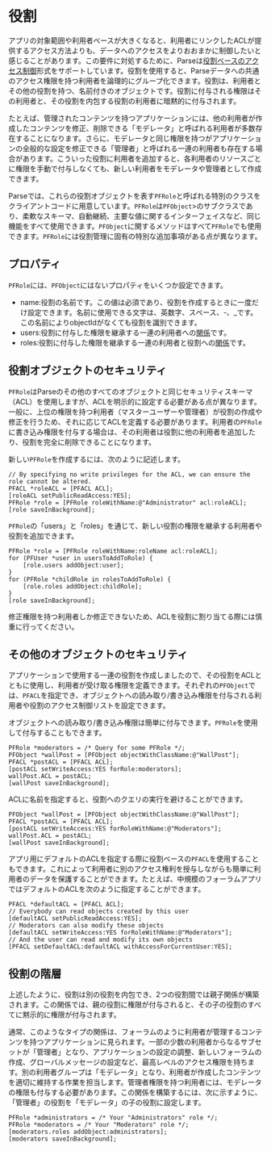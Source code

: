 # 役割

アプリの対象範囲や利用者ベースが大きくなると、利用者にリンクしたACLが提供するアクセス方法よりも、データへのアクセスをよりおおまかに制御したいと感じることがあります。この要件に対処するために、Parseは[役割ベースのアクセス制御](http://en.wikipedia.org/wiki/Role-based_access_control)形式をサポートしています。役割を使用すると、Parseデータへの共通のアクセス権限を持つ利用者を論理的にグループ化できます。役割は、利用者とその他の役割を持つ、名前付きのオブジェクトです。役割に付与される権限はその利用者と、その役割を内包する役割の利用者に暗黙的に付与されます。

たとえば、管理されたコンテンツを持つアプリケーションには、他の利用者が作成したコンテンツを修正、削除できる「モデレータ」と呼ばれる利用者が多数存在することになります。さらに、モデレータと同じ権限を持つがアプリケーションの全般的な設定を修正できる「管理者」と呼ばれる一連の利用者も存在する場合があります。こういった役割に利用者を追加すると、各利用者のリソースごとに権限を手動で付与しなくても、新しい利用者をモデレータや管理者として作成できます。

Parseでは、これらの役割オブジェクトを表す`PFRole`と呼ばれる特別のクラスをクライアントコードに用意しています。`PFRole`は`PFObject`&gt;のサブクラスであり、柔軟なスキーマ、自動継続、主要な値に関するインターフェイスなど、同じ機能をすべて使用できます。`PFObject`に関するメソッドはすべて`PFRole`でも使用できます。`PFRole`には役割管理に固有の特別な追加事項がある点が異なります。

## プロパティ

`PFRole`には、`PFObject`にはないプロパティをいくつか設定できます。

*   name:役割の名前です。この値は必須であり、役割を作成するときに一度だけ設定できます。名前に使用できる文字は、英数字、スペース、-、_です。この名前によりobjectIdがなくても役割を識別できます。
*   users:役割に付与した権限を継承する一連の利用者への[関係](#objects-pointers)です。
*   roles:役割に付与した権限を継承する一連の利用者と役割への[関係](#objects-pointers)です。

## 役割オブジェクトのセキュリティ

`PFRole`はParseのその他のすべてのオブジェクトと同じセキュリティスキーマ（ACL）を使用しますが、ACLを明示的に設定する必要がある点が異なります。一般に、上位の権限を持つ利用者（マスターユーザーや管理者）が役割の作成や修正を行うため、それに応じてACLを定義する必要があります。利用者の`PFRole`に書き込み権限を付与する場合は、その利用者は役割に他の利用者を追加したり、役割を完全に削除できることになります。

新しい`PFRole`を作成するには、次のように記述します。

```objc
// By specifying no write privileges for the ACL, we can ensure the role cannot be altered.
PFACL *roleACL = [PFACL ACL];
[roleACL setPublicReadAccess:YES];
PFRole *role = [PFRole roleWithName:@"Administrator" acl:roleACL];
[role saveInBackground];
```

`PFRole`の「users」と「roles」を通じて、新しい役割の権限を継承する利用者や役割を追加できます。

```objc
PFRole *role = [PFRole roleWithName:roleName acl:roleACL];
for (PFUser *user in usersToAddToRole) {
    [role.users addObject:user];
}
for (PFRole *childRole in rolesToAddToRole) {
    [role.roles addObject:childRole];
}
[role saveInBackground];
```

修正権限を持つ利用者しか修正できないため、ACLを役割に割り当てる際には慎重に行ってください。

## その他のオブジェクトのセキュリティ

アプリケーションで使用する一連の役割を作成しましたので、その役割をACLとともに使用し、利用者が受け取る権限を定義できます。それぞれの`PFObject`では、`PFACL`を指定でき、オブジェクトへの読み取り/書き込み権限を付与される利用者や役割のアクセス制御リストを設定できます。

オブジェクトへの読み取り/書き込み権限は簡単に付与できます。`PFRole`を使用して付与することもできます。

```objc
PFRole *moderators = /* Query for some PFRole */;
PFObject *wallPost = [PFObject objectWithClassName:@"WallPost"];
PFACL *postACL = [PFACL ACL];
[postACL setWriteAccess:YES forRole:moderators];
wallPost.ACL = postACL;
[wallPost saveInBackground];
```

ACLに名前を指定すると、役割へのクエリの実行を避けることができます。

```objc
PFObject *wallPost = [PFObject objectWithClassName:@"WallPost"];
PFACL *postACL = [PFACL ACL];
[postACL setWriteAccess:YES forRoleWithName:@"Moderators"];
wallPost.ACL = postACL;
[wallPost saveInBackground];
```

アプリ用にデフォルトのACLを指定する際に役割ベースの`PFACL`を使用することもできます。これによって利用者に別のアクセス権利を授与しながらも簡単に利用者のデータを保護することができます。たとえば、中規模のフォーラムアプリではデフォルトのACLを次のように指定することができます。

```objc
PFACL *defaultACL = [PFACL ACL];
// Everybody can read objects created by this user
[defaultACL setPublicReadAccess:YES];
// Moderators can also modify these objects
[defaultACL setWriteAccess:YES forRoleWithName:@"Moderators"];
// And the user can read and modify its own objects
[PFACL setDefaultACL:defaultACL withAccessForCurrentUser:YES];
```

## 役割の階層

上述したように、役割は別の役割を内包でき、2つの役割間では親子関係が構築されます。この関係では、親の役割に権限が付与されると、その子の役割のすべてに黙示的に権限が付与されます。

通常、このようなタイプの関係は、フォーラムのように利用者が管理するコンテンツを持つアプリケーションに見られます。一部の少数の利用者からなるサブセットが「管理者」となり、アプリケーションの設定の調整、新しいフォーラムの作成、グローバルメッセージの設定など、最高レベルのアクセス権限を持ちます。別の利用者グループは「モデレータ」となり、利用者が作成したコンテンツを適切に維持する作業を担当します。管理者権限を持つ利用者には、モデレータの権限も付与する必要があります。この関係を構築するには、次に示すように、「管理者」の役割を「モデレータ」の子の役割に設定します。

```objc
PFRole *administrators = /* Your "Administrators" role */;
PFRole *moderators = /* Your "Moderators" role */;
[moderators.roles addObject:administrators];
[moderators saveInBackground];
```
